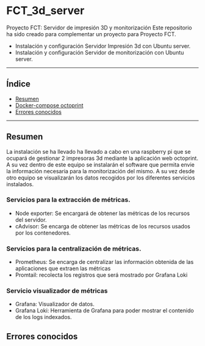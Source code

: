 # FCT_3d_server
Proyecto FCT: Servidor de impresión 3D y monitorización
Este repositorio ha sido creado para complementar un proyecto para Proyecto FCT. 


* Instalación y configuración Servidor Impresión 3d con Ubuntu server. 
* Instalación y configuración Servidor de monitorización con Ubuntu server.
-----

## Índice

* [Resumen](#Resumen)
* [Docker-compose octoprint](#Docker-compose_octoprint)
* [Errores conocidos](#errores-conocidos)

-----

## Resumen
La instalación se ha llevado ha llevado a cabo en una raspberry pi que se ocupará de gestionar 2 impresoras 3d mediante la aplicación web octoprint.
A su vez dentro de este equipo se instalarán el software que permita envie la información necesaria para la monitorización del mismo. 
A su vez desde otro equipo se visualizarán los datos recogidos por los diferentes servicios instalados.

### Servicios para la extracción de métricas.
- Node exporter: Se encargará de obtener las métricas de los recursos del servidor.
- cAdvisor: Se encarga de obtener las métricas de los recursos usados por los contenedores.


### Servicios para la centralización de métricas.
- Prometheus: Se encarga de centralizar las información obtenida de las aplicaciones que extraen las métricas
- Promtail: recolecta los registros que será mostrado por Grafana Loki

### Servicio visualizador de métricas
- Grafana: Visualizador de datos.
- Grafana Loki: Herramienta de Grafana para poder mostrar el contenido de los logs indexados.


## Errores conocidos
